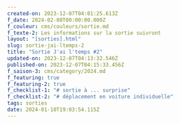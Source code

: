 ```yaml
---
created-on: 2023-12-07T04:01:25.613Z
f_date: 2024-02-08T00:00:00.000Z
f_couleur: cms/couleurs/sortie.md
f_texte-2: Les informations sur la sortie suivront
layout: "[sorties].html"
slug: sortie-jai-ltemps-2
title: "Sortie J'ai l'temps #2"
updated-on: 2023-12-07T04:13:32.546Z
published-on: 2023-12-07T04:15:33.456Z
f_saison-3: cms/category/2024.md
f_featuring: true
f_featuring-2: true
f_checklist-1: "# sortie à ... surprise"
f_checklist-2: "# déplacement en voiture individuelle"
tags: sorties
date: 2024-01-10T19:03:54.115Z
---
```


